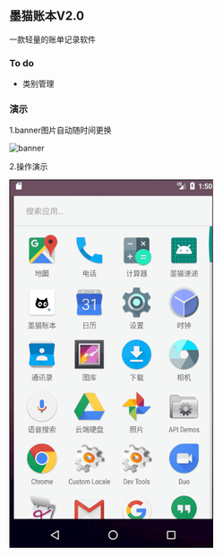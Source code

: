 ## 墨猫账本V2.0
一款轻量的账单记录软件

### To do
 - 类别管理

### 演示
1.banner图片自动随时间更换

![banner](git_image/banner.png)

2.操作演示

![gif](git_image/GIF.gif)

